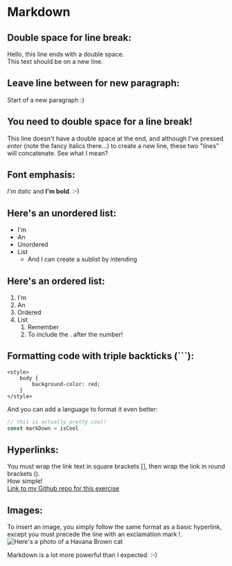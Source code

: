 # Markdown

## Double space for line break:  
Hello, this line ends with a double space.  
This text should be on a new line.

## Leave line between for new paragraph:  
Start of a new paragraph :)

## You need to double space for a line break!  
This line doesn't have a double space at the end, and although I've pressed *enter* (note the fancy italics there...) to create a new line, these two "lines" will concatenate.
See what I mean?

## Font emphasis:  
*I'm italic* and **I'm bold**. :-)

## Here's an **unordered** list:

* I'm
* An
* Unordered
* List
    * And I can create a sublist by intending

## Here's an **ordered** list:

1. I'm
2. An
3. Ordered
4. List
    1. Remember
    2. To include the . after the number!

## Formatting code with triple backticks (```):

```
<style>
    body {
        background-color: red;
    }
</style>
```
And you can add a language to format it even better:

```javascript
// this is actually pretty cool!
const markDown = isCool
```

## Hyperlinks:

You must wrap the link text in square brackets [], then wrap the link in round brackets ().  
How simple!  
[Link to my Github repo for this exercise](https://github.com/Lanruoj/ca_markdown.git)

## Images:  
To insert an image, you simply follow the same format as a basic hyperlink, except you must precede the line with an exclamation mark !.  
![Here's a photo of a Havana Brown cat](https://adelaidevet.com.au/sites/default/files/styles/large/public/images/article/havana-brown.jpg?itok=JjnVuesL)

Markdown is a lot more powerful than I expected. :-)